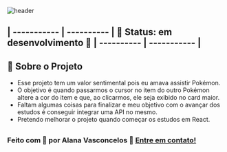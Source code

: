 ![header](https://cdn.discordapp.com/attachments/557400688918003712/954943028055932948/pikachu.png)

## | ----------- | ---------- | 🚧 Status: em desenvolvimento 🚧 | ---------- | ----------- |


## 🚀 Sobre o Projeto

- Esse projeto tem um valor sentimental pois eu amava assistir Pokémon.
- O objetivo é quando passarmos o cursor no item do outro Pokémon altere a cor do item e que, ao clicarmos, ele seja exibido no card maior.
- Faltam algumas coisas para finalizar e meu objetivo com o avançar dos estudos é conseguir integrar uma API no mesmo. 
- Pretendo melhorar o projeto quando começar os estudos em React.



##

### Feito com 💛 por Alana Vasconcelos 👋 [Entre em contato!](https://www.linkedin.com/in/alanavasconcelos)
